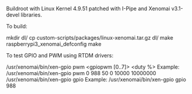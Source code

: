 Buildroot with Linux Kernel 4.9.51 patched with I-Pipe and Xenomai v3.1-devel libraries.


To build:

mkdir dl/
cp custom-scripts/packages/linux-xenomai.tar.gz dl/
make raspberrypi3_xenomai_defconfig
make

To test GPIO and PWM using RTDM drivers:

/usr/xenomai/bin/xen-gpio pwm <gpiopwm [0..7]> <pin number> <duty %> <min usec> <max usec> <period nsec> 
    Example: /usr/xenomai/bin/xen-gpio pwm 0 988 50 0 10000 10000000
/usr/xenomai/bin/xen-gpio gpio <pin number>
    Example: /usr/xenomai/bin/xen-gpio gpio 988
